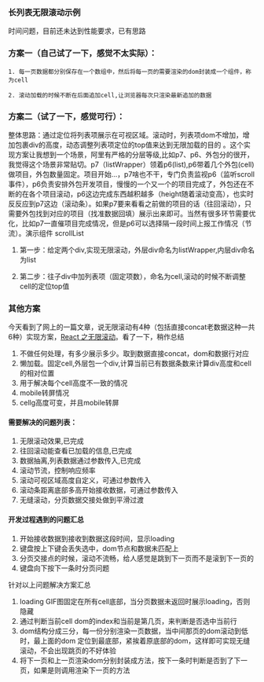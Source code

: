 ### 长列表无限滚动示例  

时间问题，目前还未达到性能要求，已有思路  

### 方案一（自己试了一下，感觉不太实际）：

    1. 每一页数据都分别保存在一个数组中，然后将每一页的需要渲染的dom封装成一个组件，称为cell

    2. 滚动加载的时候不断在后面追加cell,让浏览器每次只渲染最新追加的数据  

### 方案二（试了一下，感觉可行）：  

整体思路：通过定位将列表项展示在可视区域。滚动时，列表项dom不增加，增加包裹div的高度，动态调整列表项定位的top值来达到无限加载的目的 。这个实现方案让我想到一个场景，阿里有严格的分层等级,比如p7、p6、外包分的很开，我觉得这个场景非常贴切。p7（listWrapper）领着p6(list),p6带着几个外包(cell)做项目，外包数量固定。项目开始...，p7啥也不干，专门负责监视p6（监听scroll事件），p6负责安排外包开发项目，慢慢的一个又一个的项目完成了，外包还在不断的在各个项目滚动，p6这边完成东西越积越多（height随着滚动变高），也实时反反应到p7这边（滚动条）。如果p7要来看看之前做的项目的话（往回滚动），只需要外包找到对应的项目（找准数据回填）展示出来即可。当然有很多环节需要优化，比如p7一直催项目完成情况，但是p6可以选择隔一段时间上报工作情况（节流）。演示组件 scrollList  

1. 第一步：给定两个div,实现无限滚动，外层div命名为listWrapper,内层div命名为list  

2. 第二步：往子div中加列表项（固定项数），命名为cell,滚动的时候不断调整cell的定位top值  

### 其他方案  

今天看到了网上的一篇文章，说无限滚动有4种（包括直接concat老数据这种一共6种）实现方案，[React 之无限滚动](https://zhuanlan.zhihu.com/p/32075662)。看了一下，稍作总结  

1. 不做任何处理，有多少展示多少。取到数据直接concat，dom和数据行对应  
2. 懒加载。固定cell,外层包一个div,计算当前已有数据条数来计算div高度和cell的相对位置  
3. 用于解决每个cell高度不一致的情况  
4. mobile转屏情况
5. cellg高度可变，并且mobile转屏  


#### 需要解决的问题列表：  
1. 无限滚动效果,已完成  
2. 往回滚动能查看已加载的信息,已完成  
3. 数据抽离,列表数据通过参数传入,已完成  
4. 滚动节流，控制响应频率  
5. 滚动可视区域高度自定义，可通过参数传入  
6. 滚动条距离底部多高开始接收数据，可通过参数传入  
7. 无缝滚动，分页数据交接处做到平滑过渡  

#### 开发过程遇到的问题汇总  
1. 开始接收数据到接收到数据这段时间，显示loading  
2. 键盘按上下键会丢失选中，dom节点和数据未匹配上  
3. 分页交接点的时候，滚动不流畅，给人感觉是跳到下一页而不是滚到下一页的    
4. 键盘向下按下一条时分页问题   

针对以上问题解决方案汇总    
1. loading GIF图固定在所有cell底部，当分页数据未返回时展示loading，否则隐藏  
2. 通过判断当前cell dom的index和当前是第几页，来判断是否选中当前行  
3. dom结构分成三分，每一份分别渲染一页数据，当中间那页的dom滚动到低时，最上面的dom 定位到最底部，紧挨着原底部的dom，这样即可实现无缝滚动，不会出现跳页的不好体验  
4. 将下一页和上一页渲染dom分别封装成方法，按下一条时判断是否到了下一页，如果是则调用渲染下一页的方法  



